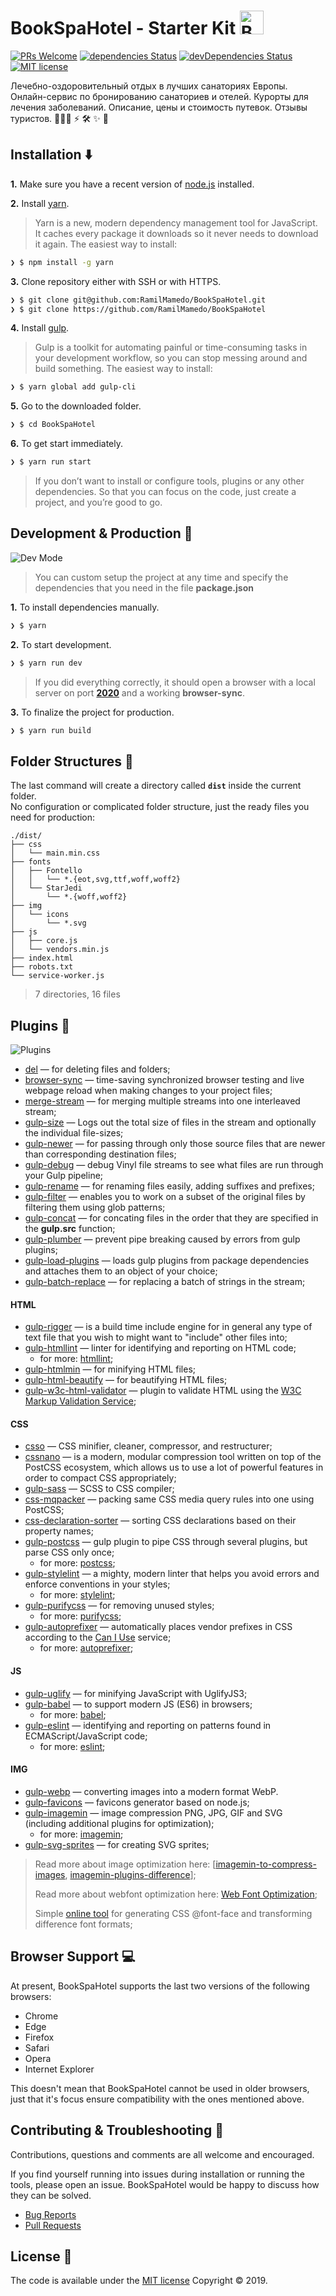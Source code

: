 # BookSpaHotel - Starter Kit <img src="https://user-images.githubusercontent.com/38986496/54271996-20433180-459c-11e9-8ba1-198fa1147ef4.png" alt="BookSpaHotel" width="38" height="38"/>

[![PRs Welcome](https://img.shields.io/badge/PRs-welcome-green.svg)](https://github.com/RamilMamedo/BookSpaHotel/pulls)
[![dependencies Status](https://david-dm.org/RamilMamedo/BookSpaHotel/status.svg)](https://david-dm.org/RamilMamedo/BookSpaHotel)
[![devDependencies Status](https://david-dm.org/RamilMamedo/BookSpaHotel/dev-status.svg)](https://david-dm.org/RamilMamedo/BookSpaHotel?type=dev)
[![MIT license](https://img.shields.io/badge/License-MIT-blue.svg)](https://github.com/RamilMamedo/BookSpaHotel/blob/master/LICENCE)


Лечебно-оздоровительный отдых в лучших санаториях Европы. Онлайн-сервис по бронированию санаториев и отелей. Курорты для лечения заболеваний. Описание, цены и стоимость путевок. Отзывы туристов. 👨🏻‍💻 ⚡️ 🛠  ✨ 🤖

## Installation ⬇️

**1.** Make sure you have a recent version of [node.js](https://nodejs.org/en/) installed.

**2.** Install  [yarn](https://yarnpkg.com/en/docs/install).

> Yarn is a new, modern dependency management tool for JavaScript. It caches every package it downloads so it never needs to download it again. The easiest way to install:

```bash
❯ $ npm install -g yarn
```

**3.** Clone repository either with SSH or with HTTPS.

```bash
❯ $ git clone git@github.com:RamilMamedo/BookSpaHotel.git
❯ $ git clone https://github.com/RamilMamedo/BookSpaHotel
```

**4.** Install [gulp](https://gulpjs.com/).

> Gulp is a toolkit for automating painful or time-consuming tasks in your development workflow, so you can stop messing around and build something. The easiest way to install:

```bash
❯ $ yarn global add gulp-cli
```

**5.** Go to the downloaded folder.

```bash
❯ $ cd BookSpaHotel
```

**6.** To get start immediately.

```bash
❯ $ yarn run start
```

> If you don’t want to install or configure tools, plugins or any other dependencies. So that you can focus on the code, just create a project, and you’re good to go.

## Development & Production 🚀

![Dev Mode](https://user-images.githubusercontent.com/38986496/54272233-aeb7b300-459c-11e9-8eeb-82c21ca5fb62.png)

> You can custom setup the project at any time and specify the dependencies that you need in the file **package.json**

**1.**  To install dependencies manually.

```bash
❯ $ yarn
```

**2.** To start development.

```bash
❯ $ yarn run dev
```

> If you did everything correctly, it should open a browser with a local server on port **[2020](http://localhost:2020)** and a working **browser-sync**.

**3.** To finalize the project for production.

```bash
❯ $ yarn run build
```

## Folder Structures 📂

The last command will create a directory called **`dist`** inside the current folder.<br>
No configuration or complicated folder structure, just the ready files you need for production:

```
./dist/
├── css
│   └── main.min.css
├── fonts
│   ├── Fontello
│   │   └── *.{eot,svg,ttf,woff,woff2}
│   └── StarJedi
│       └── *.{woff,woff2}
├── img
│   └── icons
│       └── *.svg
├── js
│   ├── core.js
│   └── vendors.min.js
├── index.html
├── robots.txt
└── service-worker.js
```
> 7 directories, 16 files

## Plugins 🔌

![Plugins](https://user-images.githubusercontent.com/38986496/54272234-aeb7b300-459c-11e9-9547-9633ec15e51c.png)

- [del](https://www.npmjs.com/package/del) — for deleting files and folders;
- [browser-sync](https://browsersync.io/docs/gulp) — time-saving synchronized browser testing and live webpage reload when making changes to your project files;
- [merge-stream](https://www.npmjs.com/package/merge-stream) — for merging multiple streams into one interleaved stream;
- [gulp-size](https://www.npmjs.com/package/gulp-size) — Logs out the total size of files in the stream and optionally the individual file-sizes;
- [gulp-newer](https://www.npmjs.com/package/gulp-newer) — for passing through only those source files that are newer than corresponding destination files;
- [gulp-debug](https://www.npmjs.com/package/gulp-debug) — debug Vinyl file streams to see what files are run through your Gulp pipeline;
- [gulp-rename](https://www.npmjs.com/package/gulp-rename) — for renaming files easily, adding suffixes and prefixes;
- [gulp-filter](https://www.npmjs.com/package/gulp-filter) — enables you to work on a subset of the original files by filtering them using glob patterns;
- [gulp-concat](https://www.npmjs.com/package/gulp-concat) — for concating files in the order that they are specified in the **gulp.src** function;
- [gulp-plumber](https://www.npmjs.com/package/gulp-plumber) — prevent pipe breaking caused by errors from gulp plugins;
- [gulp-load-plugins](https://www.npmjs.com/package/gulp-load-plugins) — loads gulp plugins from package dependencies and attaches them to an object of your choice;
- [gulp-batch-replace](https://www.npmjs.com/package/gulp-batch-replace) — for replacing a batch of strings in the stream;

#### HTML
- [gulp-rigger](https://www.npmjs.com/package/gulp-rigger) — is a build time include engine for in general any type of text file that you wish to might want to "include" other files into;
- [gulp-htmllint](https://www.npmjs.com/package/gulp-htmllint) — linter for identifying and reporting on HTML code;
  - for more: [htmllint](https://github.com/htmllint/htmllint/);
- [gulp-htmlmin](https://www.npmjs.com/package/gulp-htmlmin) — for minifying HTML files;
- [gulp-html-beautify](https://www.npmjs.com/package/gulp-html-beautify) — for beautifying HTML files;
- [gulp-w3c-html-validator](https://www.npmjs.com/package/gulp-w3c-html-validator) — plugin to validate HTML using the [W3C Markup Validation Service](https://validator.w3.org/);


#### CSS
- [csso](https://www.npmjs.com/package/csso) —  CSS minifier, cleaner, compressor, and restructurer;
- [cssnano](https://www.npmjs.com/package/cssnano) — is a modern, modular compression tool written on top of the PostCSS ecosystem, which allows us to use a lot of powerful features in order to compact CSS appropriately;
- [gulp-sass](https://www.npmjs.com/package/gulp-sass) — SCSS to CSS compiler;
- [css-mqpacker](https://www.npmjs.com/package/css-mqpacker) — packing same CSS media query rules into one using PostCSS;
- [css-declaration-sorter](https://www.npmjs.com/package/css-declaration-sorter) — sorting CSS declarations based on their property names;
- [gulp-postcss](https://www.npmjs.com/package/gulp-postcss) — gulp plugin to pipe CSS through several plugins, but parse CSS only once;
  - for more: [postcss](https://github.com/postcss/postcss);
- [gulp-stylelint](https://www.npmjs.com/package/gulp-stylelint) — a mighty, modern linter that helps you avoid errors and enforce conventions in your styles;
  - for more: [stylelint](https://stylelint.io/);
- [gulp-purifycss](https://www.npmjs.com/package/gulp-purifycss) — for removing unused styles;
  - for more: [purifycss](https://github.com/purifycss/purifycss);
- [gulp-autoprefixer](https://www.npmjs.com/package/gulp-autoprefixer) — automatically places vendor prefixes in CSS according to the [Can I Use](https://caniuse.com/) service;
  - for more: [autoprefixer](https://github.com/postcss/autoprefixer/);

#### JS
- [gulp-uglify](https://www.npmjs.com/package/gulp-uglify) — for minifying JavaScript with UglifyJS3;
- [gulp-babel](https://www.npmjs.com/package/gulp-babel) — to support modern JS (ES6) in browsers;
  - for more: [babel](https://babeljs.io/);
- [gulp-eslint](https://www.npmjs.com/package/gulp-eslint) — identifying and reporting on patterns found in ECMAScript/JavaScript code;
  - for more: [eslint](https://eslint.org/);

#### IMG
- [gulp-webp](https://www.npmjs.com/package/gulp-webp) — converting images into a modern format WebP.
- [gulp-favicons](https://github.com/evilebottnawi/favicons) — favicons generator based on node.js;
- [gulp-imagemin](https://www.npmjs.com/package/gulp-imagemin) — image compression PNG, JPG, GIF and SVG (including additional plugins for optimization);
  - for more: [imagemin](https://github.com/imagemin/imagemin);
- [gulp-svg-sprites](https://www.npmjs.com/package/gulp-svg-sprites) — for creating SVG sprites;


> Read more about image optimization here: [[imagemin-to-compress-images](https://web.dev/fast/use-imagemin-to-compress-images), [imagemin-plugins-difference](http://pointlessramblings.com/posts/pngquant_vs_pngcrush_vs_optipng_vs_pngnq)];
>
> Read more about webfont optimization here: [Web Font Optimization](https://developers.google.com/web/fundamentals/performance/optimizing-content-efficiency/webfont-optimization);
>
> Simple [online tool](https://transfonter.org/) for generating CSS @font-face and transforming difference font formats;

## Browser Support :computer:

At present, BookSpaHotel supports the last two versions of the following browsers:

- Chrome
- Edge
- Firefox
- Safari
- Opera
- Internet Explorer

This doesn't mean that BookSpaHotel cannot be used in older browsers, just that it's focus ensure compatibility with the ones mentioned above.

## Contributing & Troubleshooting :bug:

Contributions, questions and comments are all welcome and encouraged.

If you find yourself running into issues during installation or running the tools, please open an issue. BookSpaHotel would be happy to discuss how they can be solved.

- [Bug Reports](https://github.com/RamilMamedo/BookSpaHotel/issues)
- [Pull Requests](https://github.com/RamilMamedo/BookSpaHotel/pulls)

## License :scroll:

The code is available under the [MIT license](https://github.com/RamilMamedo/BookSpaHotel/blob/master/LICENCE) Copyright © 2019.
